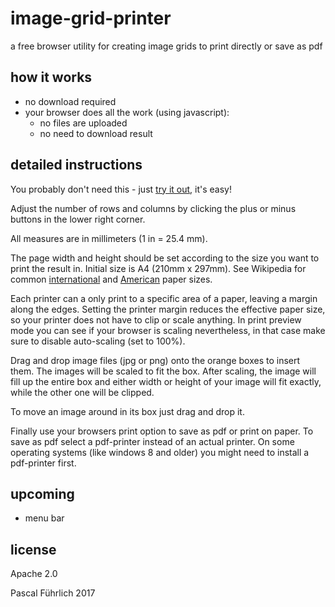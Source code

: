 # image-grid-printer
a free browser utility for creating image grids to print directly or save as pdf

## how it works
- no download required
- your browser does all the work (using javascript):
  * no files are uploaded
  * no need to download result

## detailed instructions
You probably don't need this - just [try it out](https://paxinice.github.io/image-grid-printer/), it's easy!

Adjust the number of rows and columns by clicking the plus or minus buttons in the lower right corner.

All measures are in millimeters (1 in = 25.4 mm).

The page width and height should be set according to the size you want to print the result in. Initial size is A4 (210mm x 297mm). See Wikipedia for common [international](https://en.wikipedia.org/wiki/Paper_size#Overview:_ISO_paper_sizes) and [American](https://en.wikipedia.org/wiki/Paper_size#Standardized_American_paper_sizes) paper sizes.

Each printer can a only print to a specific area of a paper, leaving a margin along the edges. Setting the printer margin reduces the effective paper size, so your printer does not have to clip or scale anything. In print preview mode you can see if your browser is scaling nevertheless, in that case make sure to disable auto-scaling (set to 100%).

Drag and drop image files (jpg or png) onto the orange boxes to insert them. The images will be scaled to fit the box. After scaling, the image will fill up the entire box and either width or height of your image will fit exactly, while the other one will be clipped.

To move an image around in its box just drag and drop it.

Finally use your browsers print option to save as pdf or print on paper. To save as pdf select a pdf-printer instead of an actual printer. On some operating systems (like windows 8 and older) you might need to install a pdf-printer first.

## upcoming
- menu bar

## license
Apache 2.0

Pascal Führlich 2017
